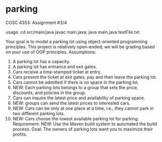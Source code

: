 # parking
COSC 4353: Assignment #3/4

usage:  cd src/main/java        javac main.java;         java main.java textFile.txt

Your goal is to model a parking lot using object-oriented programming principles. This project is relatively open-ended; we will be grading based on your use of OOP principles. Assumptions:

  1. A parking lot has a capacity.
  2. A parking lot has entrance and exit gates.
  3. Cars receive a time-stamped ticket at entry.
  4. Cars present the ticket at exit gates, pay and then leave the parking lot.
  5. Cars cannot be admitted if there is no space in the parking lot.
  6. NEW: Each parking lots belongs to a group that sets the price, discounts, and policies in the group.
  7. Cars can inquire the latest price and availability of parking space.
  8. NEW: groups can send the latest prices to interested cars.
  9. NEW: Cars can be only at one place at a time, i.e., they cannot park in two different parking lots.
  10. NEW: Cars choose the lowest available parking lot for parking.
Requirement: NEW: Use the Maven build system to automated the build process.
Goal: The owners of parking lots want you to maximize their profits.
